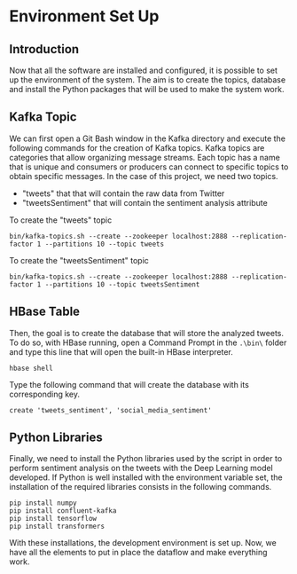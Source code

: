 # Environment Set Up

## Introduction

Now that all the software are installed and configured, it is possible to set up the environment of the system. The aim is to create the topics, database and install the Python packages that will be used to make the system work.

## Kafka Topic

We can first open a Git Bash window in the Kafka directory and execute the following commands for the creation of Kafka topics. Kafka topics are categories that allow organizing message streams. Each topic has a name that is unique and consumers or producers can connect to specific topics to obtain specific messages. In the case of this project, we need two topics.

- "tweets" that that will contain the raw data from Twitter
- "tweetsSentiment" that will contain the sentiment analysis attribute

To create the "tweets" topic
~~~
bin/kafka-topics.sh --create --zookeeper localhost:2888 --replication-factor 1 --partitions 10 --topic tweets
~~~

To create the "tweetsSentiment" topic
~~~
bin/kafka-topics.sh --create --zookeeper localhost:2888 --replication-factor 1 --partitions 10 --topic tweetsSentiment
~~~

## HBase Table

Then, the goal is to create the database that will store the analyzed tweets. To do so, with HBase running, open a Command Prompt in the `.\bin\` folder and type this line that will open the built-in HBase interpreter. 
~~~
hbase shell
~~~

Type the following command that will create the database with its corresponding key.
~~~
create 'tweets_sentiment', 'social_media_sentiment'
~~~

## Python Libraries

Finally, we need to install the Python libraries used by the script in order to perform sentiment analysis on the tweets with the Deep Learning model developed. If Python is well installed with the environment variable set, the installation of the required libraries consists in the following commands.
~~~
pip install numpy
pip install confluent-kafka
pip install tensorflow
pip install transformers
~~~

With these installations, the development environment is set up. Now, we have all the elements to put in place the dataflow and make everything work.
